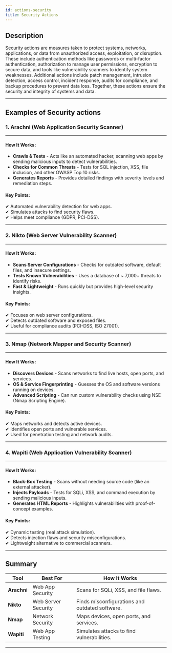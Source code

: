 ```yaml
---
id: actions-security
title: Security Actions
---
```


## Description
Security actions are measures taken to protect systems, networks, applications, or data from unauthorized access, exploitation, or disruption. These include authentication methods like passwords or multi-factor authentication, authorization to manage user permissions, encryption to secure data, and tools like vulnerability scanners to identify system weaknesses. Additional actions include patch management, intrusion detection, access control, incident response, audits for compliance, and backup procedures to prevent data loss. Together, these actions ensure the security and integrity of systems and data.

---

## Examples of Security actions

### 1. Arachni (Web Application Security Scanner)

---

#### How It Works:
- **Crawls & Tests** - Acts like an automated hacker, scanning web apps by sending malicious inputs to detect vulnerabilities.
- **Checks for Common Threats** - Tests for SQL injection, XSS, file inclusion, and other OWASP Top 10 risks.
- **Generates Reports** - Provides detailed findings with severity levels and remediation steps.

#### Key Points:
✔ Automated vulnerability detection for web apps.  
✔ Simulates attacks to find security flaws.  
✔ Helps meet compliance (GDPR, PCI-DSS).

---

### 2. Nikto (Web Server Vulnerability Scanner)

---

#### How It Works:
- **Scans Server Configurations** - Checks for outdated software, default files, and insecure settings.
- **Tests Known Vulnerabilities** - Uses a database of ~ 7,000+ threats to identify risks.
- **Fast & Lightweight** - Runs quickly but provides high-level security insights.

#### Key Points:
✔ Focuses on web server configurations.  
✔ Detects outdated software and exposed files.  
✔ Useful for compliance audits (PCI-DSS, ISO 27001).

---

### 3. Nmap (Network Mapper and Security Scanner)

---

#### How It Works:
- **Discovers Devices** - Scans networks to find live hosts, open ports, and services.
- **OS & Service Fingerprinting** - Guesses the OS and software versions running on devices.
- **Advanced Scripting** - Can run custom vulnerability checks using NSE (Nmap Scripting Engine).

#### Key Points:
✔ Maps networks and detects active devices.  
✔ Identifies open ports and vulnerable services.  
✔ Used for penetration testing and network audits.

---
### 4. Wapiti (Web Application Vulnerability Scanner)

---

#### How It Works:
- **Black-Box Testing** - Scans without needing source code (like an external attacker).
- **Injects Payloads** - Tests for SQLi, XSS, and command execution by sending malicious inputs.
- **Generates HTML Reports** - Highlights vulnerabilities with proof-of-concept examples.

#### Key Points:
✔ Dynamic testing (real attack simulation).  
✔ Detects injection flaws and security misconfigurations.  
✔ Lightweight alternative to commercial scanners.

---

## Summary

|  Tool          |  Best For             |  How It Works                                    |
|----------------|-----------------------|--------------------------------------------------|
|  **Arachni**   |  Web App Security     |  Scans for SQLi, XSS, and file flaws.            |
|  **Nikto**     |  Web Server Security  |  Finds misconfigurations and outdated software.  |
|  **Nmap**      |  Network Security     |  Maps devices, open ports, and services.         |
|  **Wapiti**    |  Web App Testing      |  Simulates attacks to find vulnerabilities.      |

---

